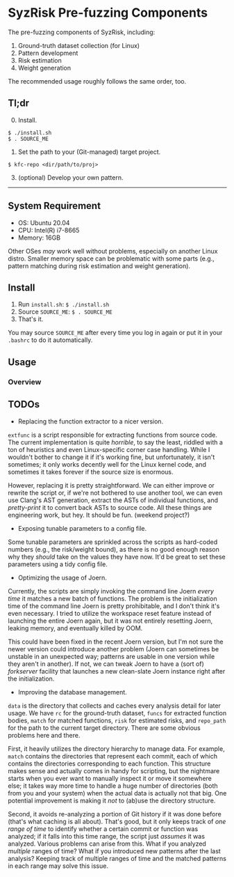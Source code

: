 # SyzRisk Pre-fuzzing Components

The pre-fuzzing components of SyzRisk, including:

 1. Ground-truth dataset collection (for Linux)
 2. Pattern development
 3. Risk estimation
 4. Weight generation

The recommended usage roughly follows the same order, too.

## Tl;dr

 0. Install.
```
$ ./install.sh
$ . SOURCE_ME
```

 1. Set the path to your (Git-managed) target project.
```
$ kfc-repo <dir/path/to/proj>
```


 3. (optional) Develop your own pattern.

---

## System Requirement

 - OS: Ubuntu 20.04
 - CPU: Intel(R) i7-8665
 - Memory: 16GB

Other OSes _may_ work well without problems, especially on another Linux distro. Smaller memory space can be problematic with some parts (e.g., pattern matching during risk estimation and weight generation).


## Install

 1. Run `install.sh`: `$ ./install.sh`
 2. Source `SOURCE_ME`: `$ . SOURCE_ME`
 3. That's it.

You may source `SOURCE_ME` after every time you log in again or put it in your `.bashrc` to do it automatically.


## Usage

### Overview




## TODOs

 - Replacing the function extractor to a nicer version.

`extfunc` is a script responsible for extracting functions from source code. The current implementation is quite _horrible_, to say the least, riddled with a ton of heuristics and even Linux-specific corner case handling. While I wouldn't bother to change it if it's working fine, but unfortunately, it isn't sometimes; it only works decently well for the Linux kernel code, and sometimes it takes forever if the source size is enormous.

However, replacing it is pretty straightforward. We can either improve or rewrite the script or, if we're not bothered to use another tool, we can even use Clang's AST generation, extract the ASTs of individual functions, and _pretty-print_ it to convert back ASTs to source code. All these things are engineering work, but hey. It should be fun. (weekend project?)

 - Exposing tunable parameters to a config file.

Some tunable parameters are sprinkled across the scripts as hard-coded numbers (e.g., the risk/weight bound), as there is no good enough reason why they _should_ take on the values they have now. It'd be great to set these parameters using a tidy config file.

 - Optimizing the usage of Joern.

Currently, the scripts are simply invoking the command line Joern _every time_ it matches a new batch of functions. The problem is the initialization time of the command line Joern is pretty prohibitable, and I don't think it's even necessary. I tried to utilize the workspace reset feature instead of launching the entire Joern again, but it was not entirely resetting Joern, leaking memory, and eventually killed by OOM.

This could have been fixed in the recent Joern version, but I'm not sure the newer version could introduce another problem (Joern can sometimes be unstable in an unexpected way; patterns are usable in one version while they aren't in another). If not, we can tweak Joern to have a (sort of) _forkserver_ facility that launches a new clean-slate Joern instance right after the initialization.

 - Improving the database management.

`data` is the directory that collects and caches every analysis detail for later usage. We have `rc` for the ground-truth dataset, `funcs` for extracted function bodies, `match` for matched functions, `risk` for estimated risks, and `repo_path` for the path to the current target directory. There are some obvious problems here and there.

First, it heavily utilizes the directory hierarchy to manage data. For example, `match` contains the directories that represent each commit, each of which contains the directories corresponding to each function. This structure makes sense and actually comes in handy for scripting, but the nightmare starts when you ever want to manually inspect it or move it somewhere else; it takes way more time to handle a huge number of directories (both from you and your system) when the actual data is actually not that big. One potential improvement is making it _not_ to (ab)use the directory structure.

Second, it avoids re-analyzing a portion of Git history if it was done before (that's what caching is all about). That's good, but it only keeps track of _one range of time_ to identify whether a certain commit or function was analyzed; if it falls into this time range, the script just _assumes_ it was analyzed. Various problems can arise from this. What if you analyzed _multiple_ ranges of time? What if you introduced new patterns after the last analysis? Keeping track of multiple ranges of time and the matched patterns in each range may solve this issue.
